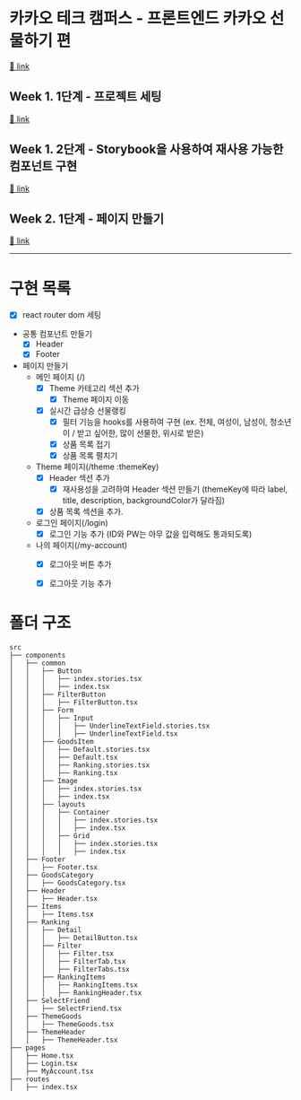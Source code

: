 # 카카오 테크 캠퍼스 - 프론트엔드 카카오 선물하기 편

[🔗 link](https://edu.nextstep.camp/s/hazAC9xa)

## Week 1. 1단계 - 프로젝트 세팅

[🔗 link](https://edu.nextstep.camp/s/hazAC9xa/ls/QzgHvzRM)

## Week 1. 2단계 - Storybook을 사용하여 재사용 가능한 컴포넌트 구현

[🔗 link](https://edu.nextstep.camp/s/hazAC9xa/ls/4wYFPW1K)

## Week 2. 1단계 - 페이지 만들기

[🔗 link](https://edu.nextstep.camp/s/hazAC9xa/ls/QzV1ncxk)

---

# 구현 목록

- [x] react router dom 세팅

- 공통 컴포넌트 만들기
	- [x] Header
	- [x] Footer

- 페이지 만들기
	- 메인 페이지 (/)
		- [x] Theme 카테고리 섹션 추가
			- [x] Theme 페이지 이동
		- [x] 실시간 급상승 선물랭킹
			- [x] 필터 기능을 hooks를 사용하여 구현 (ex. 전체, 여성이, 남성이, 청소년이 / 받고 싶어한, 많이 선물한, 위시로 받은)
			- [x] 상품 목록 접기
			- [x] 상품 목록 펼치기
	- Theme 페이지(/theme :themeKey)
		- [x] Header 섹션 추가
			- [x] 재사용성을 고려하여 Header 섹션 만들기 (themeKey에 따라 label, title, description, backgroundColor가 달라짐)
		- [x] 상품 목록 섹션을 추가.
	- 로그인 페이지(/login)
		- [x] 로그인 기능 추가 (ID와 PW는 아무 값을 입력해도 통과되도록)
	- 나의 페이지(/my-account)
		- [x] 로그아웃 버튼 추가
		- [x] 로그아웃 기능 추가






# 폴더 구조

```text
src
├── components
│   ├── common
│   │   ├── Button
│   │   │   ├── index.stories.tsx
│   │   │   ├── index.tsx
│   │   ├── FilterButton
│   │   │   ├── FilterButton.tsx
│   │   ├── Form
│   │   │   ├── Input
│   │   │   │   ├── UnderlineTextField.stories.tsx
│   │   │   │   ├── UnderlineTextField.tsx
│   │   ├── GoodsItem
│   │   │   ├── Default.stories.tsx
│   │   │   ├── Default.tsx
│   │   │   ├── Ranking.stories.tsx
│   │   │   ├── Ranking.tsx
│   │   ├── Image
│   │   │   ├── index.stories.tsx
│   │   │   ├── index.tsx
│   │   ├── layouts
│   │   │   ├── Container
│   │   │   │   ├── index.stories.tsx
│   │   │   │   ├── index.tsx
│   │   │   ├── Grid
│   │   │   │   ├── index.stories.tsx
│   │   │   │   ├── index.tsx
│   ├── Footer
│   │   ├── Footer.tsx
│   ├── GoodsCategory
│   │   ├── GoodsCategory.tsx
│   ├── Header
│   │   ├── Header.tsx
│   ├── Items
│   │   ├── Items.tsx
│   ├── Ranking
│   │   ├── Detail
│   │   │   ├── DetailButton.tsx
│   │   ├── Filter
│   │   │   ├── Filter.tsx
│   │   │   ├── FilterTab.tsx
│   │   │   ├── FilterTabs.tsx
│   │   ├── RankingItems
│   │   │   ├── RankingItems.tsx
│   │   │   ├── RankingHeader.tsx
│   ├── SelectFriend
│   │   ├── SelectFriend.tsx
│   ├── ThemeGoods
│   │   ├── ThemeGoods.tsx
│   ├── ThemeHeader
│   │   ├── ThemeHeader.tsx
├── pages
│   ├── Home.tsx
│   ├── Login.tsx
│   ├── MyAccount.tsx
├── routes
│   ├── index.tsx

```